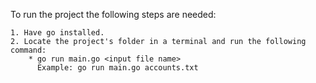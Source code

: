 To run the project the following steps are needed:

    1. Have go installed.
    2. Locate the project's folder in a terminal and run the following command: 
        * go run main.go <input file name> 
          Example: go run main.go accounts.txt